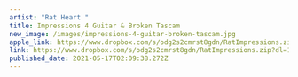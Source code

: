 ```yaml
---
artist: "Rat Heart "
title: Impressions 4 Guitar & Broken Tascam
new_image: /images/impressions-4-guitar-broken-tascam.jpg
apple_link: https://www.dropbox.com/s/odg2s2cmrst8gdn/RatImpressions.zip?dl=1
link: https://www.dropbox.com/s/odg2s2cmrst8gdn/RatImpressions.zip?dl=1
published_date: 2021-05-17T02:09:38.272Z
---
```

